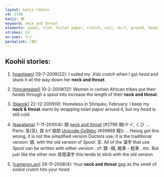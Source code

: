 ```yaml
---
layout: kanji-remain
v4: 2796
kanji: 頚
keyword: neck and throat
elements: spool, clod, toilet paper, crotch, soil, dirt, ground, head, beans, table, one, mouth, head, page, one, ceiling, drop, shellfish, shell, clam, oyster, eye, animal legs, eight
strokes: 14
on-yomi: ケイ
permalink: /頚/
---
```


## Koohii stories: 

1) [<a href="http://kanji.koohii.com/profile/mantixen">mantixen</a>] 29-7-2009(22): I <em>soil</em>ed my <em>ヌde crotch</em> when I got <em>head</em> and stuck it all the way down her<strong> neck and throat</strong>.

2) [<a href="http://kanji.koohii.com/profile/timcampbell">timcampbell</a>] 10-2-2009(12): Women in certain African tribes put their <em>heads</em> through a <em>spool</em> into increase the length of their<strong> neck and throat</strong>.

3) [<a href="http://kanji.koohii.com/profile/blannk">blannk</a>] 22-12-2009(9): Homeless in Shinjuku, February: I keep my <strong>neck &amp; throat</strong> warm by wrapping <em>toilet paper</em> around it, but my <em>head</em> is still cold.

4) [<a href="http://kanji.koohii.com/profile/kapalama">kapalama</a>] 7-11-2010(4): 頚 <a href="../v4/2796.html">neck and throat</a> (#2796 頚)ケイ, くび ... Parts: 圣(巠), 頁 (cf 頸部 <a href="http://kanji.koohii.com/study/kanji/39868">Unicode-0x9bbc</a> (#39868 鮼)) ... Heisig got this wrong, it is not the simplified version Doctors use; it is the traditional version: 頸, with the old version of <em>Spool</em>: 巠. All of the 漢字 that use <em>Spool</em> can be written with either version : cf: 頚 -頸, 軽車 - 輕車 , etc. But just like the other non 常用漢字 this tends to stick with the old version.

5) [<a href="http://kanji.koohii.com/profile/cameron_en">cameron_en</a>] 29-11-2008(4): Your<strong> neck and throat</strong> gag as the smell of <em>soiled crotch</em> hits your <em>head</em>.


